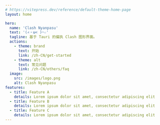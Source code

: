 ```yaml
---
# https://vitepress.dev/reference/default-theme-home-page
layout: home

hero:
  name: 'Clash Nyanpasu'
  text: '(∠・ω< )⌒☆​'
  tagline: 基于 Tauri 的偏执 Clash 图形界面。
  actions:
    - theme: brand
      text: 开始
      link: /zh-CN/get-started
    - theme: alt
      text: 常见问题
      link: /zh-CN/others/faq
  image:
    src: /images/logo.png
    alt: Clash Nyanpasu
features:
  - title: Feature A
    details: Lorem ipsum dolor sit amet, consectetur adipiscing elit
  - title: Feature B
    details: Lorem ipsum dolor sit amet, consectetur adipiscing elit
  - title: Feature C
    details: Lorem ipsum dolor sit amet, consectetur adipiscing elit
---
```

